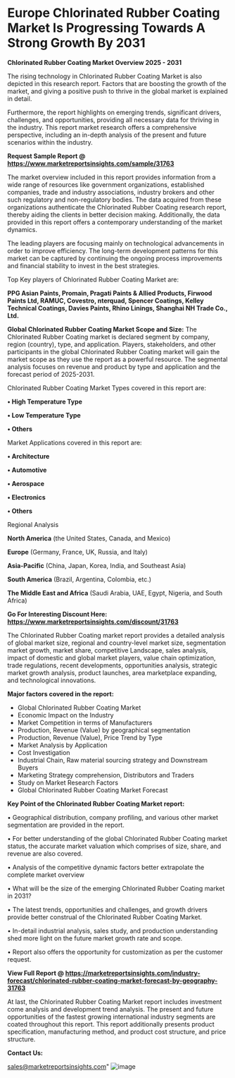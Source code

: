  # Europe Chlorinated Rubber Coating Market Is Progressing Towards A Strong Growth By 2031

<Strong> Chlorinated Rubber Coating Market Overview 2025 - 2031</strong>

The rising technology in Chlorinated Rubber Coating Market is also depicted in this research report. Factors that are boosting the growth of the market, and giving a positive push to thrive in the global market is explained in detail.

Furthermore, the report highlights on emerging trends, significant drivers, challenges, and opportunities, providing all necessary data for thriving in the industry. This report market research offers a comprehensive perspective, including an in-depth analysis of the present and future scenarios within the industry.

<strong>Request Sample Report @ <a href=https://www.marketreportsinsights.com/sample/31763>https://www.marketreportsinsights.com/sample/31763</a></strong>

The market overview included in this report provides information from a wide range of resources like government organizations, established companies, trade and industry associations, industry brokers and other such regulatory and non-regulatory bodies. The data acquired from these organizations authenticate the Chlorinated Rubber Coating research report, thereby aiding the clients in better decision making. Additionally, the data provided in this report offers a contemporary understanding of the market dynamics.

The leading players are focusing mainly on technological advancements in order to improve efficiency. The long-term development patterns for this market can be captured by continuing the ongoing process improvements and financial stability to invest in the best strategies.

Top Key players of Chlorinated Rubber Coating Market are:

<strong>PPG Asian Paints, Promain, Pragati Paints & Allied Products, Firwood Paints Ltd, RAMUC, Covestro, nterquad, Spencer Coatings, Kelley Technical Coatings, Davies Paints, Rhino Linings, Shanghai NH Trade Co., Ltd.</strong>

<strong><b>Global Chlorinated Rubber Coating Market Scope and Size:</b></strong>
The Chlorinated Rubber Coating market is declared segment by company, region (country), type, and application. Players, stakeholders, and other participants in the global Chlorinated Rubber Coating market will gain the market scope as they use the report as a powerful resource. The segmental analysis focuses on revenue and product by type and application and the forecast period of 2025-2031.

Chlorinated Rubber Coating Market Types covered in this report are:

<strong>• High Temperature Type

• Low Temperature Type

• Others</strong>

Market Applications covered in this report are:

<strong>• Architecture

• Automotive

• Aerospace

• Electronics

• Others</strong> 

Regional Analysis

<strong>North America</strong> (the United States, Canada, and Mexico)

<strong>Europe</strong> (Germany, France, UK, Russia, and Italy)

<strong>Asia-Pacific</strong> (China, Japan, Korea, India, and Southeast Asia)

<strong>South America</strong> (Brazil, Argentina, Colombia, etc.)

<strong>The Middle East and Africa</strong> (Saudi Arabia, UAE, Egypt, Nigeria, and South Africa)

<strong>Go For Interesting Discount Here: <a href=https://www.marketreportsinsights.com/discount/31763>https://www.marketreportsinsights.com/discount/31763</a></strong>

The Chlorinated Rubber Coating market report provides a detailed analysis of global market size, regional and country-level market size, segmentation market growth, market share, competitive Landscape, sales analysis, impact of domestic and global market players, value chain optimization, trade regulations, recent developments, opportunities analysis, strategic market growth analysis, product launches, area marketplace expanding, and technological innovations.

<strong><b>Major factors covered in the report:</b></strong>
<ul>
  <li>Global Chlorinated Rubber Coating Market </li>
  <li>Economic Impact on the Industry</li>
  <li>Market Competition in terms of Manufacturers</li>
  <li>Production, Revenue (Value) by geographical segmentation</li>
  <li>Production, Revenue (Value), Price Trend by Type</li>
  <li>Market Analysis by Application</li>
  <li>Cost Investigation</li>
  <li>Industrial Chain, Raw material sourcing strategy and Downstream Buyers</li>
  <li>Marketing Strategy comprehension, Distributors and Traders</li>
  <li>Study on Market Research Factors</li>
  <li>Global Chlorinated Rubber Coating Market Forecast</li>
</ul>

<strong><b>Key Point of the Chlorinated Rubber Coating Market report:</b></strong>

• Geographical distribution, company profiling, and various other market segmentation are provided in the report.

• For better understanding of the global Chlorinated Rubber Coating market status, the accurate market valuation which comprises of size, share, and revenue are also covered.

• Analysis of the competitive dynamic factors better extrapolate the complete market overview

• What will be the size of the emerging Chlorinated Rubber Coating market in 2031?

• The latest trends, opportunities and challenges, and growth drivers provide better construal of the Chlorinated Rubber Coating Market.

• In-detail industrial analysis, sales study, and production understanding shed more light on the future market growth rate and scope.

• Report also offers the opportunity for customization as per the customer request.

<strong><b>View Full Report @ <a href=https://marketreportsinsights.com/industry-forecast/chlorinated-rubber-coating-market-forecast-by-geography-31763>https://marketreportsinsights.com/industry-forecast/chlorinated-rubber-coating-market-forecast-by-geography-31763</a></b></strong>


At last, the Chlorinated Rubber Coating Market report includes investment come analysis and development trend analysis. The present and future opportunities of the fastest growing international industry segments are coated throughout this report. This report additionally presents product specification, manufacturing method, and product cost structure, and price structure.

<strong>Contact Us:</strong>

sales@marketreportsinsights.com"
![image](https://github.com/user-attachments/assets/53f0ecbb-aeb1-42cc-a4db-f15304808261)

